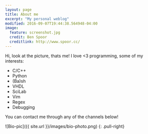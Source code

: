 ```yaml
---
layout: page
title: About me
excerpt: "My personal weblog"
modified: 2016-09-07T19:44:38.564948-04:00
image:
  feature: screenshot.jpg
  credit: Ben Spoor
  creditlink: http://www.spoor.cc/
---
```


Hi, look at the picture, thats me! I love <3 programming, some of my interests:

* C/C++
* Python
* (Ba)sh
* VHDL
* SciLab
* Vim
* Regex
* Debugging

You can contact me through any of the channels below!

![Bio-pic]({{ site.url }}/images/bio-photo.png)
{: .pull-right}





